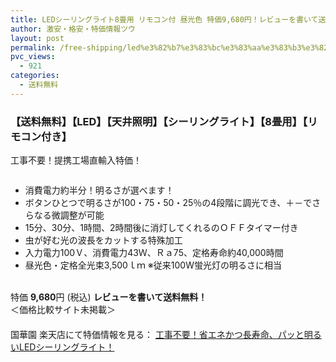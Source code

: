 ```yaml
---
title: LEDシーリングライト8畳用 リモコン付 昼光色 特価9,680円！レビューを書いて送料無料！
author: 激安・格安・特価情報ツウ
layout: post
permalink: /free-shipping/led%e3%82%b7%e3%83%bc%e3%83%aa%e3%83%b3%e3%82%b0%e3%83%a9%e3%82%a4%e3%83%888%e7%95%b3%e7%94%a8-%e3%83%aa%e3%83%a2%e3%82%b3%e3%83%b3%e4%bb%98-%e6%98%bc%e5%85%89%e8%89%b2-%e7%89%b9%e4%be%a19680.html
pvc_views:
  - 921
categories:
  - 送料無料
---
```

### 【送料無料】【LED】【天井照明】【シーリングライト】【8畳用】【リモコン付き】  
工事不要！提携工場直輸入特価！

<div class="img-bg2 img_L">
  <a href="http://hb.afl.rakuten.co.jp/hgc/0f84cd32.203938a4.0f84cd33.0df7492d/?pc=http%3a%2f%2fitem.rakuten.co.jp%2fkokkaen%2fs8421%2f%3fscid%3daf_ich_link_img&#038;m=http%3a%2f%2fm.rakuten.co.jp%2fkokkaen%2fi%2f10069506%2f" target="_blank"><img src="http://hbb.afl.rakuten.co.jp/hgb/?pc=http%3a%2f%2fthumbnail.image.rakuten.co.jp%2f%400_mall%2fkokkaen%2fcabinet%2fs8%2f108-4217.jpg%3f_ex%3d128x128&#038;m=http%3a%2f%2fthumbnail.image.rakuten.co.jp%2f%400_mall%2fkokkaen%2fcabinet%2fs8%2f108-4217.jpg" border="0" title="" alt="" /></a>
</div>

<!--more-->

  * 消費電力約半分！明るさが選べます！
  * ボタンひとつで明るさが100・75・50・25％の4段階に調光でき、＋－でさらなる微調整が可能
  * 15分、30分、1時間、2時間後に消灯してくれるのＯＦＦタイマー付き
  * 虫が好む光の波長をカットする特殊加工
  * 入力電力100Ｖ、消費電力43Ｗ、Ｒａ75、定格寿命約40,000時間
  * 昼光色・定格全光束3,500ｌｍ ※従来100W蛍光灯の明るさに相当

<br clear="all" />特価 <span class="tokka-price"><strong>9,680</strong></span>円 (税込) **レビューを書いて送料無料！**  
＜価格比較サイト未掲載＞  
　　  
国華園 楽天店にて特価情報を見る： <a href="http://hb.afl.rakuten.co.jp/hgc/0f84cd32.203938a4.0f84cd33.0df7492d/?pc=http%3a%2f%2fitem.rakuten.co.jp%2fkokkaen%2fs8421%2f%3fscid%3daf_ich_link_img&#038;m=http%3a%2f%2fm.rakuten.co.jp%2fkokkaen%2fi%2f10069506%2f" target="_blank"><span class="fs150p">工事不要！省エネかつ長寿命、パッと明るいLEDシーリングライト！</span></a>